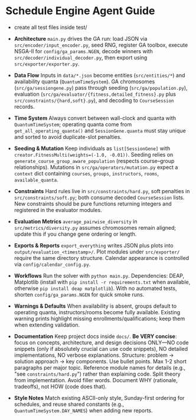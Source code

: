 # Schedule Engine Agent Guide
- create all test files inside test/


- **Architecture** `main.py` drives the GA run: load JSON via `src/encoder/input_encoder.py`, seed RNG, register GA toolbox, execute NSGA-II for `config/ga_params.NGEN`, decode winners with `src/decoder/individual_decoder.py`, then export using `src/exporter/exporter.py`.
- **Data Flow** Inputs in `data/*.json` become entities (`src/entities/*`) and availability quanta (`QuantumTimeSystem`). GA chromosomes (`src/ga/sessiongene.py`) pass through seeding (`src/ga/population.py`), evaluation (`src/ga/evaluator/{fitness,detailed_fitness}.py` plus `src/constraints/{hard,soft}.py`), and decoding to `CourseSession` records.
- **Time System** Always convert between wall-clock and quanta with `QuantumTimeSystem`; operating quanta come from `get_all_operating_quanta()` and `SessionGene.quanta` must stay unique and sorted to avoid duplicate-slot penalties.
- **Seeding & Mutation** Keep individuals as `list[SessionGene]` with `creator.FitnessMulti(weights=(-1.0, -0.01))`. Seeding relies on `generate_course_group_aware_population` (respects course–group relationships). Mutations in `src/ga/operators/mutation.py` expect a `context` dict containing `courses`, `groups`, `instructors`, `rooms`, `available_quanta`.
- **Constraints** Hard rules live in `src/constraints/hard.py`, soft penalties in `src/constraints/soft.py`; both consume decoded `CourseSession` lists. New constraints should be pure functions returning integers and registered in the evaluator modules.
- **Evaluation Metrics** `average_pairwise_diversity` in `src/metrics/diversity.py` assumes chromosomes remain aligned; update this if you change gene ordering or length.
- **Exports & Reports** `export_everything` writes JSON plus plots into `output/evaluation_<timestamp>/`. Plot modules under `src/exporter/` require the same directory structure. Calendar appearance is controlled via `config/calendar_config.py`.
- **Workflows** Run the solver with `python main.py`. Dependencies: DEAP, Matplotlib (install with `pip install -r requirements.txt` when available, otherwise `pip install deap matplotlib`). With no automated tests, shorten `config/ga_params.NGEN` for quick smoke runs.
- **Warnings & Defaults** When availability is absent, groups default to operating quanta, instructors/rooms become fully available. Existing warning prints highlight missing enrollments/qualifications; keep them when extending validation.
- **Documentation** Keep project docs inside `docs/`. **Be VERY concise**: focus on concepts, architecture, and design decisions ONLY—NO code snippets (only if absolutely crucial can use code snippets), NO detailed implementations, NO verbose explanations. Structure: problem → solution approach → key components. Use bullet points. Max 1-2 short paragraphs per major topic. Reference module names for details (e.g., "see `constraints/hard.py`") rather than explaining code. Split theory from implementation. Avoid filler words. Document WHY (rationale, tradeoffs), not HOW (code does that).
- **Style Notes** Match existing ASCII-only style, Sunday-first ordering for schedules, and reuse shared constants (e.g., `QuantumTimeSystem.DAY_NAMES`) when adding new reports.
